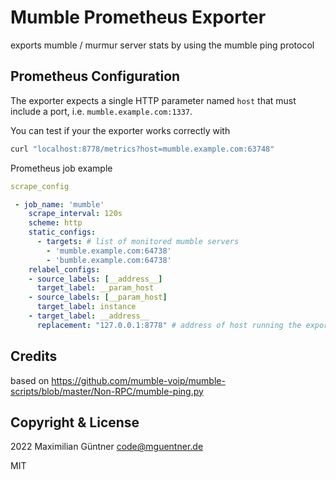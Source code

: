 # Mumble Prometheus Exporter

exports mumble / murmur server stats by using the mumble ping protocol

## Prometheus Configuration

The exporter expects a single HTTP parameter named `host` that must include a port, i.e. `mumble.example.com:1337`.

You can test if your the exporter works correctly with
```bash
curl "localhost:8778/metrics?host=mumble.example.com:63748"
```

Prometheus job example
```yml
scrape_config

 - job_name: 'mumble'
    scrape_interval: 120s
    scheme: http
    static_configs:
      - targets: # list of monitored mumble servers
        - 'mumble.example.com:64738' 
        - 'bumble.example.com:64738'
    relabel_configs:
    - source_labels: [__address__]
      target_label: __param_host
    - source_labels: [__param_host]
      target_label: instance
    - target_label: __address__
      replacement: "127.0.0.1:8778" # address of host running the exporter
```

## Credits

based on https://github.com/mumble-voip/mumble-scripts/blob/master/Non-RPC/mumble-ping.py

## Copyright & License

2022 Maximilian Güntner <code@mguentner.de>

MIT

